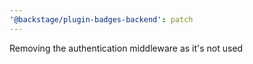 ```yaml
---
'@backstage/plugin-badges-backend': patch
---
```


Removing the authentication middleware as it's not used
